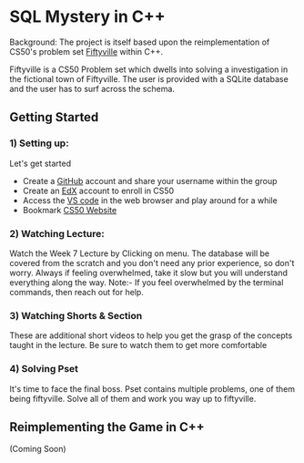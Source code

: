 # SQL Mystery in C++

 Background: The project is itself based upon the reimplementation of CS50's problem set  [Fiftyville](https://cs50.harvard.edu/x/2024/psets/7/fiftyville/) within C++.
 
 Fiftyville is a CS50 Problem set which dwells into solving a investigation in the fictional town of Fiftyville. The user is provided with a SQLite database and the user has to surf across the schema.
 
##  Getting Started
###  1) Setting up:
Let's get started

- Create a [GitHub](https://github.com/) account and share your username within the group 
- Create an [EdX](https://www.edx.org/learn/computer-science/harvard-university-cs50-s-introduction-to-computer-science?webview=false&campaign=CS50%27s+Introduction+to+Computer+Science&source=edx&product_category=course&placement_url=https%3A%2F%2Fwww.edx.org%2Fcs50) account to enroll in CS50
- Access the [VS code](cs50.dev) in the web browser and play around for a while
- Bookmark [CS50 Website](https://cs50.harvard.edu/x/2024/)

### 2) Watching Lecture:
Watch the Week 7 Lecture by Clicking on menu.
The database will be covered from the scratch and you don't need any prior experience, so don't worry. Always if feeling overwhelmed, take it slow but you will understand everything along the way.
Note:- If you feel overwhelmed by the terminal commands, then reach out for help.

### 3) Watching Shorts & Section
These are additional short videos to help you get the grasp of the concepts taught in the lecture. Be sure to watch them to get more comfortable

### 4) Solving Pset
It's time to face the final boss. Pset contains multiple problems, one of them being fiftyville. Solve all of them and work you way up to fiftyville.

## Reimplementing the Game in C++
(Coming Soon)




 
